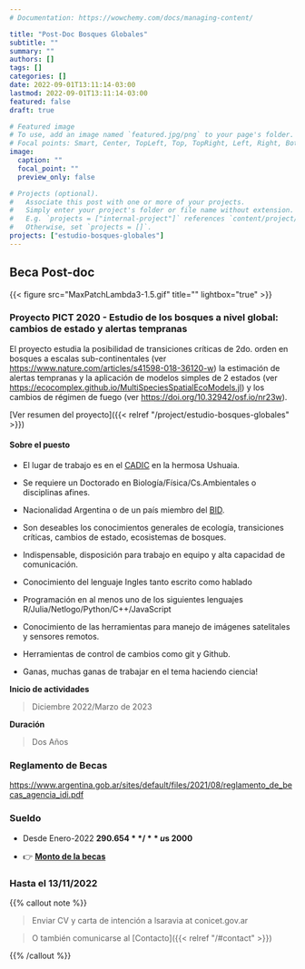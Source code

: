 ```yaml
---
# Documentation: https://wowchemy.com/docs/managing-content/

title: "Post-Doc Bosques Globales"
subtitle: ""
summary: ""
authors: []
tags: []
categories: []
date: 2022-09-01T13:11:14-03:00
lastmod: 2022-09-01T13:11:14-03:00
featured: false
draft: true

# Featured image
# To use, add an image named `featured.jpg/png` to your page's folder.
# Focal points: Smart, Center, TopLeft, Top, TopRight, Left, Right, BottomLeft, Bottom, BottomRight.
image:
  caption: ""
  focal_point: ""
  preview_only: false

# Projects (optional).
#   Associate this post with one or more of your projects.
#   Simply enter your project's folder or file name without extension.
#   E.g. `projects = ["internal-project"]` references `content/project/deep-learning/index.md. 
#   Otherwise, set `projects = []`.
projects: ["estudio-bosques-globales"]
---
```

## Beca Post-doc 

{{< figure src="MaxPatchLambda3-1.5.gif" title="" lightbox="true" >}}


### Proyecto PICT 2020 - Estudio de los bosques a nivel global: cambios de estado y alertas tempranas 

El proyecto estudia la posibilidad de transiciones críticas de 2do. orden en bosques a escalas sub-continentales (ver <https://www.nature.com/articles/s41598-018-36120-w>) la estimación de alertas tempranas y la aplicación de modelos simples de 2 estados (ver https://ecocomplex.github.io/MultiSpeciesSpatialEcoModels.jl) y los cambios  de régimen de fuego (ver <https://doi.org/10.32942/osf.io/nr23w>).

[Ver resumen del proyecto]({{< relref "/project/estudio-bosques-globales" >}})

#### Sobre el puesto

- El lugar de trabajo es en el [CADIC](https://cadic.conicet.gov.ar/) en la hermosa Ushuaia. 

- Se requiere un Doctorado en Biología/Física/Cs.Ambientales o disciplinas afines.

- Nacionalidad Argentina o de un país miembro del [BID](https://www.iadb.org/es/acerca-del-bid/como-estamos-organizados).

- Son deseables los conocimientos generales de ecología, transiciones críticas, cambios de estado, ecosistemas de bosques.

- Indispensable, disposición para trabajo en equipo y alta capacidad de comunicación.

- Conocimiento del lenguaje Ingles tanto escrito como hablado

- Programación en al menos uno de los siguientes lenguajes R/Julia/Netlogo/Python/C++/JavaScript

- Conocimiento de las herramientas para manejo de imágenes satelitales y sensores remotos.

- Herramientas de control de cambios como git y Github.

- Ganas, muchas ganas de trabajar en el tema haciendo ciencia!



**Inicio de actividades** 

> Diciembre 2022/Marzo de 2023 

**Duración**

> Dos Años

### Reglamento de Becas 

<https://www.argentina.gob.ar/sites/default/files/2021/08/reglamento_de_becas_agencia_idi.pdf>

### Sueldo

- Desde Enero-2022 **$290.654** / **~ u$s 2000**

- 👉 [**Monto de la becas**](https://www.argentina.gob.ar/sites/default/files/montos_de_estipendio_julio_2022_agencia_0.xlsx)


### Hasta el 13/11/2022

{{% callout note %}}

> Enviar CV y carta de intención a lsaravia at conicet.gov.ar

> O también comunicarse al [Contacto]({{< relref "/#contact" >}})

{{% /callout %}}